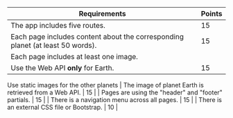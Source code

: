 | Requirements                                                                                           | Points |
|--------------------------------------------------------------------------------------------------------|--------|
| The app includes five routes.                                                                          | 15     |
| Each page includes content about the corresponding planet (at least 50 words).                         | 15     |
| Each page includes at least one image.
Use the Web API **only** for Earth.                                                                    | 15     |
Use static images for the other planets
| The image of planet Earth is retrieved from a Web API.                                                 | 15     |
| Pages are using the "header" and "footer" partials.                                                    | 15     |
| There is a navigation menu across all pages.                                                           | 15     |
| There is an external CSS file or Bootstrap.                                                            | 10     |
